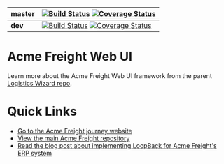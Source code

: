 | **master** | [![Build Status](https://travis-ci.org/IBM/acme-freight-webui.svg?branch=master)](https://travis-ci.org/IBM/acme-freight-webui) [![Coverage Status](https://coveralls.io/repos/github/IBM/acme-freight-webui/badge.svg?branch=master)](https://coveralls.io/github/IBM/acme-freight-webui?branch=master) |
| ----- | ----- |
| **dev** | [![Build Status](https://travis-ci.org/IBM/acme-freight-webui.svg?branch=dev)](https://travis-ci.org/IBM/acme-freight-webui) [![Coverage Status](https://coveralls.io/repos/github/IBM/acme-freight-webui/badge.svg?branch=dev)](https://coveralls.io/github/IBM/acme-freight-webui?branch=dev)|

# Acme Freight Web UI

Learn more about the Acme Freight Web UI framework from the parent [Logistics Wizard repo](https://github.com/IBM-Bluemix/logistics-wizard-webui).

# Quick Links
- [Go to the Acme Freight journey website](http://developer.ibm.com/code/journey/unlock-enterprise-data-using-apis?cm_mmc=github-code-_-native-_-acme-_-journey&cm_mmca1=000019RT&cm_mmca2=10004796)
- [View the main Acme Freight repository](https://github.com/ibm/acme-freight)
- [Read the blog post about implementing LoopBack for Acme Freight's ERP system](https://developer.ibm.com/code/2017/05/04/unlock-enterprise-data-with-loopback?cm_mmc=github-code-_-native-_-acme-_-related-content&cm_mmca1=000019RT&cm_mmca2=10004796)
